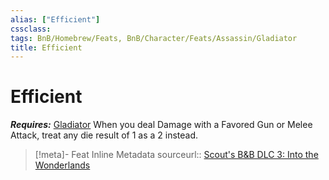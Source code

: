 ```yaml
---
alias: ["Efficient"]
cssclass: 
tags: BnB/Homebrew/Feats, BnB/Character/Feats/Assassin/Gladiator
title: Efficient
---
```


# Efficient
***Requires:*** [Gladiator](../../BnB_DLC_1/Gladiator.md)
When you deal Damage with a Favored Gun or Melee Attack, treat any die result of 1 as a 2 instead.

> [!meta]- Feat Inline Metadata
> sourceurl:: [Scout's B&B DLC 3: Into the Wonderlands](https://docs.google.com/document/d/1MLOgrWwcLNTnP9PuXrKiLImy7SUh4hXO8arVUAlmdp0/edit)
